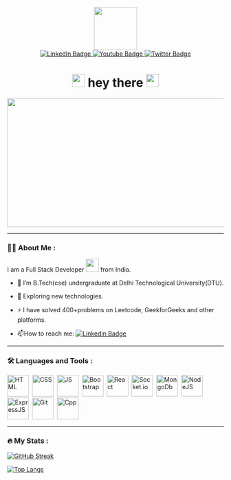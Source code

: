 
<div id="header" align="center">
  <img src="https://media.giphy.com/media/M9gbBd9nbDrOTu1Mqx/giphy.gif" width="100"/>
  <div id="badges">
    <a href="https://www.linkedin.com/in/ayushguptacoder/">
      <img src="https://img.shields.io/badge/LinkedIn-blue?style=for-the-badge&logo=linkedin&logoColor=white" alt="LinkedIn Badge"/>
    </a>
    <a href="https://www.instagram.com/ayush71204/">
      <img src="https://img.shields.io/badge/Instagram-red?style=for-the-badge&logo=instagram&logoColor=white" alt="Youtube Badge"/>
    </a>
    <a href="https://twitter.com/AyushGup712">
      <img src="https://img.shields.io/badge/Twitter-blue?style=for-the-badge&logo=twitter&logoColor=white" alt="Twitter Badge"/>
    </a>
  </div>
  <img src="https://komarev.com/ghpvc/?username=AyusGup&style=flat-square&color=blue" alt=""/>
  <h1>
    <img src="https://www.svgrepo.com/show/398590/waving-hand.svg" width="30px"/>
    hey there
    <img src="https://media.giphy.com/media/hvRJCLFzcasrR4ia7z/giphy.gif" width="30px"/>
  </h1>
    <div align="center">
    <img src="https://media.giphy.com/media/dWesBcTLavkZuG35MI/giphy.gif" width="600" height="300"/>
  </div>
</div>

---

### :man_technologist: About Me :
I am a Full Stack Developer <img src="https://media.giphy.com/media/WUlplcMpOCEmTGBtBW/giphy.gif" width="30"> from India.
- :telescope: I’m B.Tech(cse) undergraduate at Delhi Technological University(DTU).

- :seedling: Exploring new technologies.

- :zap: I have solved 400+problems on Leetcode, GeekforGeeks and other platforms.
- :mailbox:How to reach me: [![Linkedin Badge](https://img.shields.io/badge/-Ayush-blue?style=flat&logo=Linkedin&logoColor=white)]([your-linkedin-url](https://www.linkedin.com/in/ayushguptacoder/))

---

### :hammer_and_wrench: Languages and Tools :
<div>
  <img src="https://e7.pngegg.com/pngimages/913/851/png-clipart-responsive-web-design-html-world-wide-web-consortium-world-wide-web-angle-text-thumbnail.png"  title="HTML" alt="HTML" width="50" height="50"/>&nbsp;
  <img src="https://e7.pngegg.com/pngimages/454/464/png-clipart-css3-cascading-style-sheets-logo-html-markup-language-others-miscellaneous-blue-thumbnail.png"  title="CSS" alt="CSS" width="50" height="50"/>&nbsp;
  <img src="https://e7.pngegg.com/pngimages/199/348/png-clipart-javascript-programmer-programming-language-computer-programming-node-js-angle-text-thumbnail.png"  title="JS" alt="JS" width="50" height="50"/>&nbsp;
  <img src="https://e7.pngegg.com/pngimages/283/340/png-clipart-responsive-web-design-web-development-bootstrap-front-and-back-ends-web-design-purple-web-design-thumbnail.png"  title="Bootstrap" alt="Bootstrap" width="50" height="50"/>&nbsp;
  <img src="https://ionicframework.com/docs/icons/logo-react-icon.png" title="React" alt="React" width="50" height="50"/>&nbsp;
  <img src="https://i.pngimg.me/thumb/f/720/5295033645268992.jpg" title="Socket.io" alt="Socket.io" width="50" height="50"/>&nbsp;
  <img src="https://www.opc-router.de/wp-content/uploads/2021/03/mongodb_thumbnail.png" title="MongoDb" alt="MongoDb" width="50" height="50"/>&nbsp;
  <img src="https://cdn-icons-png.flaticon.com/512/919/919825.png" title="NodeJS" alt="NodeJS" width="50" height="50"/>&nbsp;
  <img src="https://e7.pngegg.com/pngimages/925/447/png-clipart-express-js-node-js-javascript-mongodb-node-js-text-trademark-thumbnail.png" title="ExpressJS" alt="ExpressJS" width="50" height="50"/>&nbsp;
  <img src="https://w7.pngwing.com/pngs/192/492/png-transparent-git-bash-hd-logo.png" title="Git" alt="Git" width="50" height="50"/>&nbsp;
  <img src="https://www.freeiconspng.com/uploads/c--logo-icon-0.png" title="Cpp" alt="Cpp" width="50" height="50"/>
</div>

---

### :fire: My Stats :
[![GitHub Streak](https://github-readme-streak-stats.herokuapp.com?user=AyusGup&theme=blue-green)](https://git.io/streak-stats)

[![Top Langs](https://github-readme-stats.vercel.app/api/top-langs/?username=AyusGup&layout=compact&theme=vision-friendly-dark)](https://github.com/anuraghazra/github-readme-stats)

<!--
### Hi there 👋

Here are some ideas to get you started:

- 🔭 I’m currently working on ...
- 🌱 I’m currently learning ...
- 👯 I’m looking to collaborate on ...
- 🤔 I’m looking for help with ...
- 💬 Ask me about ...
- 📫 How to reach me: ...
- 😄 Pronouns: ...
- ⚡ Fun fact: ...
-->

